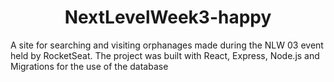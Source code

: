 # <h1 align="center">NextLevelWeek3-happy</h1>

<p>A site for searching and visiting orphanages made during the NLW 03 event held by RocketSeat. The project was built with React, Express, Node.js and Migrations for the use of the database</p>
